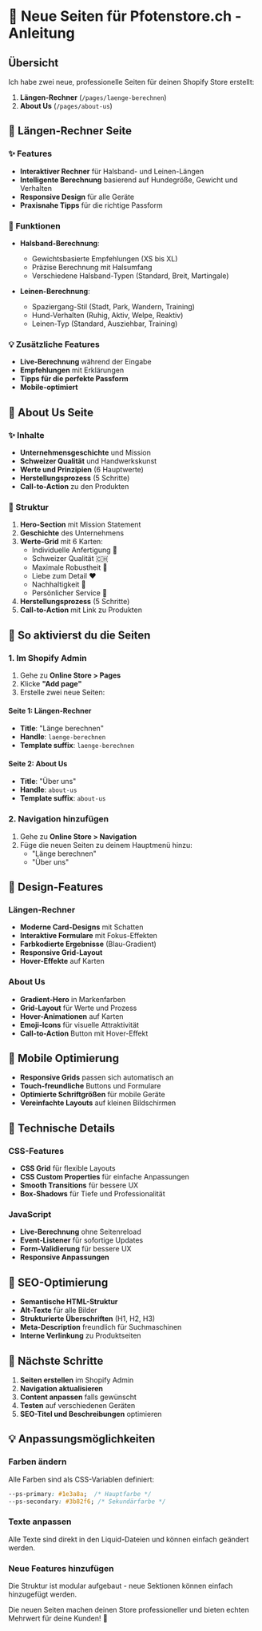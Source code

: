 # 📄 Neue Seiten für Pfotenstore.ch - Anleitung

## Übersicht
Ich habe zwei neue, professionelle Seiten für deinen Shopify Store erstellt:

1. **Längen-Rechner** (`/pages/laenge-berechnen`)
2. **About Us** (`/pages/about-us`)

## 🧮 Längen-Rechner Seite

### ✨ Features
- **Interaktiver Rechner** für Halsband- und Leinen-Längen
- **Intelligente Berechnung** basierend auf Hundegröße, Gewicht und Verhalten
- **Responsive Design** für alle Geräte
- **Praxisnahe Tipps** für die richtige Passform

### 🎯 Funktionen
- **Halsband-Berechnung**:
  - Gewichtsbasierte Empfehlungen (XS bis XL)
  - Präzise Berechnung mit Halsumfang
  - Verschiedene Halsband-Typen (Standard, Breit, Martingale)
  
- **Leinen-Berechnung**:
  - Spaziergang-Stil (Stadt, Park, Wandern, Training)
  - Hund-Verhalten (Ruhig, Aktiv, Welpe, Reaktiv)
  - Leinen-Typ (Standard, Ausziehbar, Training)

### 💡 Zusätzliche Features
- **Live-Berechnung** während der Eingabe
- **Empfehlungen** mit Erklärungen
- **Tipps für die perfekte Passform**
- **Mobile-optimiert**

## 🏢 About Us Seite

### ✨ Inhalte
- **Unternehmensgeschichte** und Mission
- **Schweizer Qualität** und Handwerkskunst
- **Werte und Prinzipien** (6 Hauptwerte)
- **Herstellungsprozess** (5 Schritte)
- **Call-to-Action** zu den Produkten

### 🎯 Struktur
1. **Hero-Section** mit Mission Statement
2. **Geschichte** des Unternehmens
3. **Werte-Grid** mit 6 Karten:
   - Individuelle Anfertigung 🎨
   - Schweizer Qualität 🇨🇭
   - Maximale Robustheit 💪
   - Liebe zum Detail ❤️
   - Nachhaltigkeit 🌱
   - Persönlicher Service 🤝
4. **Herstellungsprozess** (5 Schritte)
5. **Call-to-Action** mit Link zu Produkten

## 🚀 So aktivierst du die Seiten

### 1. Im Shopify Admin
1. Gehe zu **Online Store > Pages**
2. Klicke **"Add page"**
3. Erstelle zwei neue Seiten:

#### Seite 1: Längen-Rechner
- **Title**: "Länge berechnen"
- **Handle**: `laenge-berechnen`
- **Template suffix**: `laenge-berechnen`

#### Seite 2: About Us
- **Title**: "Über uns"
- **Handle**: `about-us`
- **Template suffix**: `about-us`

### 2. Navigation hinzufügen
1. Gehe zu **Online Store > Navigation**
2. Füge die neuen Seiten zu deinem Hauptmenü hinzu:
   - "Länge berechnen"
   - "Über uns"

## 🎨 Design-Features

### Längen-Rechner
- **Moderne Card-Designs** mit Schatten
- **Interaktive Formulare** mit Fokus-Effekten
- **Farbkodierte Ergebnisse** (Blau-Gradient)
- **Responsive Grid-Layout**
- **Hover-Effekte** auf Karten

### About Us
- **Gradient-Hero** in Markenfarben
- **Grid-Layout** für Werte und Prozess
- **Hover-Animationen** auf Karten
- **Emoji-Icons** für visuelle Attraktivität
- **Call-to-Action** Button mit Hover-Effekt

## 📱 Mobile Optimierung
- **Responsive Grids** passen sich automatisch an
- **Touch-freundliche** Buttons und Formulare
- **Optimierte Schriftgrößen** für mobile Geräte
- **Vereinfachte Layouts** auf kleinen Bildschirmen

## 🔧 Technische Details

### CSS-Features
- **CSS Grid** für flexible Layouts
- **CSS Custom Properties** für einfache Anpassungen
- **Smooth Transitions** für bessere UX
- **Box-Shadows** für Tiefe und Professionalität

### JavaScript
- **Live-Berechnung** ohne Seitenreload
- **Event-Listener** für sofortige Updates
- **Form-Validierung** für bessere UX
- **Responsive Anpassungen**

## 🎯 SEO-Optimierung
- **Semantische HTML-Struktur**
- **Alt-Texte** für alle Bilder
- **Strukturierte Überschriften** (H1, H2, H3)
- **Meta-Description** freundlich für Suchmaschinen
- **Interne Verlinkung** zu Produktseiten

## 🚀 Nächste Schritte

1. **Seiten erstellen** im Shopify Admin
2. **Navigation aktualisieren**
3. **Content anpassen** falls gewünscht
4. **Testen** auf verschiedenen Geräten
5. **SEO-Titel und Beschreibungen** optimieren

## 💡 Anpassungsmöglichkeiten

### Farben ändern
Alle Farben sind als CSS-Variablen definiert:
```css
--ps-primary: #1e3a8a;  /* Hauptfarbe */
--ps-secondary: #3b82f6; /* Sekundärfarbe */
```

### Texte anpassen
Alle Texte sind direkt in den Liquid-Dateien und können einfach geändert werden.

### Neue Features hinzufügen
Die Struktur ist modular aufgebaut - neue Sektionen können einfach hinzugefügt werden.

Die neuen Seiten machen deinen Store professioneller und bieten echten Mehrwert für deine Kunden! 🎉

